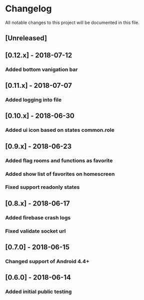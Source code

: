 # Changelog
All notable changes to this project will be documented in this file.

## [Unreleased]


## [0.12.x] - 2018-07-12
### Added bottom vanigation bar

## [0.11.x] - 2018-07-07
### Added logging into file

## [0.10.x] - 2018-06-30
### Added ui icon based on states common.role

## [0.9.x] - 2018-06-23
### Added flag rooms and functions as favorite
### Added show list of favorites on homescreen
### Fixed support readonly states

## [0.8.x] - 2018-06-17
### Added firebase crash logs
### Fixed validate socket url

## [0.7.0] - 2018-06-15
### Changed support of Android 4.4+

## [0.6.0] - 2018-06-14
### Added initial public testing